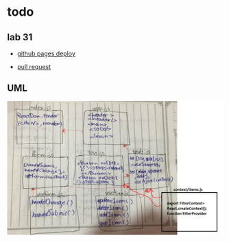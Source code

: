 # todo

## lab 31

- [github pages deploy](https://sondos-401-advanced-javascript.github.io/todo/)

- [pull request](https://github.com/sondos-401-advanced-javascript/todo/pull/3)

## UML
![UML](./assest/lab-33.jpg)